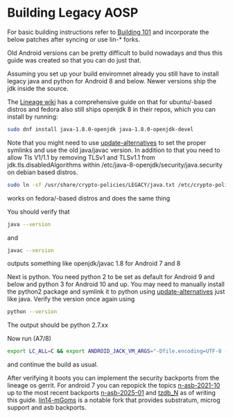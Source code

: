 # Building Legacy AOSP

For basic building instructions refer to [Building 101](../building-101/)
and incorporate the below patches after syncing or use lin-* forks.

Old Android versions can be pretty difficult to build nowadays and thus this guide was created so that you can do just that.

Assuming you set up your build enviromnet already you still have to install legacy java and python for Android 8 and below. Newer versions ship the jdk inside the source.

The [Lineage wiki](https://wiki.lineageos.org/devices/flounder/build/#java) has a comprehensive guide on that for ubuntu/-based distros and fedora also still ships openjdk 8 in their repos, which you can install by running:
```bash
sudo dnf install java-1.8.0-openjdk java-1.8.0-openjdk-devel
```
Note that you might need to use [update-alternatives](https://www.baeldung.com/linux/update-alternatives-command) to set the proper symlinks and use the old java/javac version.
In addition to that you need to allow Tls V1/1.1 by removing TLSv1 and TLSv1.1 from jdk.tls.disabledAlgorithms within /etc/java-8-openjdk/security/java.security on debian based distros.
```bash
sudo ln -sf /usr/share/crypto-policies/LEGACY/java.txt /etc/crypto-policies/back-ends/java.config;
```
works on fedora/-based distros and does the same thing

You should verify that
```bash
java --version
```
and
```bash
javac --version
```
outputs something like openjdk/javac 1.8 for Android 7 and 8


Next is python. You need python 2 to be set as default for Android 9 and below and python 3 for Android 10 and up.
You may need to manually install the python2 package and symlink it to python using [update-alternatives](https://www.baeldung.com/linux/update-alternatives-command) just like java.
Verify the version once again using
```bash
python --version
```
The output should be python 2.7.xx

Now run (A7/8)
```bash
export LC_ALL=C && export ANDROID_JACK_VM_ARGS="-Dfile.encoding=UTF-8 -XX:+TieredCompilation -Xmx4G"
```
and continue the build as usual.

After verifying it boots you can implement the security backports from the lineage os gerrit.
For android 7 you can repopick the topics [n-asb-2021-10](https://review.lineageos.org/q/topic:%22n-asb-2021-09%22) up to the most recent backports [n-asb-2025-01](https://review.lineageos.org/q/topic:%22n-asb-2025-01%22) and [tzdb_N](https://review.lineageos.org/q/topic:%22tzdb_N%22) as of writing this guide.
[lin14-mGoms](https://github.com/lin14-mGoms) is a notable fork that provides substratum, microg support and asb backports.
